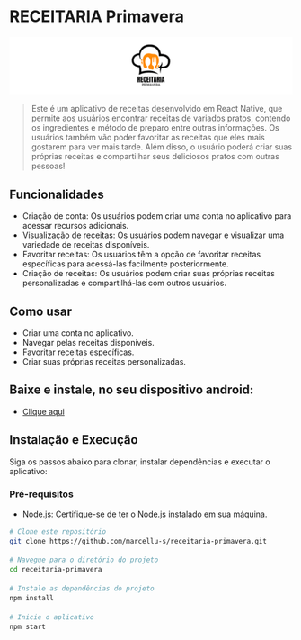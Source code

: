 # RECEITARIA Primavera

![Thumb Receitaria Primavera](https://github.com/marcellu-s/SENAI-PPDM-receitaria/blob/main/src/assets/images/Thumb.jpg?raw=true)

> Este é um aplicativo de receitas desenvolvido em React Native, que permite aos usuários encontrar receitas de variados pratos, contendo os ingredientes e método de preparo entre outras informações. Os usuários também vão poder favoritar as receitas que eles mais gostarem para ver mais tarde. Além disso, o usuário poderá criar suas próprias receitas e compartilhar seus deliciosos pratos com outras pessoas!

## Funcionalidades

- Criação de conta: Os usuários podem criar uma conta no aplicativo para acessar recursos adicionais.
- Visualização de receitas: Os usuários podem navegar e visualizar uma variedade de receitas disponíveis.
- Favoritar receitas: Os usuários têm a opção de favoritar receitas específicas para acessá-las facilmente posteriormente.
- Criação de receitas: Os usuários podem criar suas próprias receitas personalizadas e compartilhá-las com outros usuários.

## Como usar

- Criar uma conta no aplicativo.
- Navegar pelas receitas disponíveis.
- Favoritar receitas específicas.
- Criar suas próprias receitas personalizadas.

## Baixe e instale, no seu dispositivo android:

- [Clique aqui](https://expo.dev/artifacts/eas/6NHqk9bPpSF9yCpGYe2vVp.apk)

## Instalação e Execução
Siga os passos abaixo para clonar, instalar dependências e executar o aplicativo:

### Pré-requisitos
- Node.js: Certifique-se de ter o [Node.js](https://nodejs.org/) instalado em sua máquina.

```bash
# Clone este repositório
git clone https://github.com/marcellu-s/receitaria-primavera.git

# Navegue para o diretório do projeto
cd receitaria-primavera

# Instale as dependências do projeto
npm install

# Inicie o aplicativo
npm start
